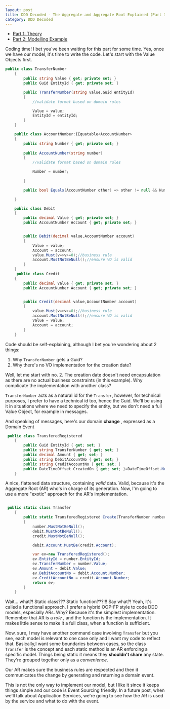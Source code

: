 ```yaml
---
layout: post
title: DDD Decoded - The Aggregate and Aggregate Root Explained (Part 3)
category: DDD Decoded
---
```


* [Part 1: Theory](http://blog.sapiensworks.com/post/2016/07/14/DDD-Aggregate-Decoded-1) 
* [Part 2: Modelling Example](http://blog.sapiensworks.com/post/2016/07/14/DDD-Aggregate-Decoded-2)

Coding time! I bet you've been waiting for this part for some time. Yes, once we have our model, it's time to write the code. Let's start with the Value Objects first.

```csharp
public class TransferNumber
    {
        public string Value { get; private set; }
        public Guid EntityId { get; private set; }

        public TransferNumber(string value,Guid entityId)
        {
            //validate format based on domain rules

            Value = value;
            EntityId = entityId;
        }
    }

    public class AccountNumber:IEquatable<AccountNumber>
    {
        public string Number { get; private set; }
     
        public AccountNumber(string number)
        {
            //validate format based on domain rules

            Number = number;
            
        }

        public bool Equals(AccountNumber other) => other != null && Number == other.Number;

    }

    public class Debit
    {
        public decimal Value { get; private set; }
        public AccountNumber Account { get; private set; }


        public Debit(decimal value,AccountNumber account)
        {
            Value = value;
            Account = account;
            value.Must(v=>v>=0);//business rule
            account.MustNotBeNull();//ensure VO is valid            
        }
    }
     public class Credit
    {
        public decimal Value { get; private set; }
        public AccountNumber Account { get; private set; }


        public Credit(decimal value,AccountNumber account)
        {
            value.Must(v=>v>=0);//business rule
            account.MustNotBeNull();//ensure VO is valid            
            Value = value;
            Account = account;
        }
    }

```

 Code should be self-explaining, although I bet you're wondering about 2 things:

 1. Why `TransferNumber` gets a Guid?
 2. Why there's no VO implementation for the creation date?

 Well, let me start with no. 2. The creation date doesn't need encapsulation as there are no actual business constraints (in this example). Why complicate the implementation with another class?

`TransferNumber` acts as a natural id for the `Transfer`, however, for technical purposes, I prefer to have a technical id too, hence the Guid. We'll be using it in situations where we need to specify the entity, but we don't need a full Value Object, for example in messages. 

And speaking of messages, here's our domain **change** , expressed as a Domain Event

```csharp
 public class TransferedRegistered
    {
        public Guid EntityId { get; set; }
        public string TransferNumber { get; set; }
        public decimal Amount { get; set; }
        public string DebitAccountNo { get; set; }
        public string CreditAccountNo { get; set; }
        public DateTimeOffset CreatedOn { get; set; }=DateTimeOffset.Now;
    }

```

A nice, flattened data structure, containing _valid_ data. Valid, because it's the Aggregate Root (AR) who's in charge of its generation. Now, I'm going to use a more "exotic" approach for the AR's implementation.

```csharp

 public static class Transfer
    {
        public static TransferedRegistered Create(TransferNumber number, Debit debit, Credit credit)
        {
            number.MustNotBeNull();
            debit.MustNotBeNull();
            credit.MustNotBeNull();

            debit.Account.MustBe(credit.Account);

            var ev=new TransferedRegistered();
            ev.EntityId = number.EntityId;
            ev.TransferNumber = number.Value;
            ev.Amount = debit.Value;
            ev.DebitAccountNo = debit.Account.Number;
            ev.CreditAccountNo = credit.Account.Number;
            return ev;
        }
    }

```
Wait... what?! Static class??? Static function???!!! Say what?! Yeah, it's called a functional approach. I prefer a hybrid OOP-FP style to code DDD models, especially ARs. Why? Because it's the simplest implementation. Remember that AR is a _role_ , and the function is the implementation. It makes little sense to make it a full class, when a function is sufficient.

Now, sure, I may have another command case involving `Transfer` but you see, each model is relevant to one case only and I want my code to reflect that. Basically,I want some boundaries between cases, so the class `Transfer` is the concept and each static method is an AR enforcing a specific model. Things being static it means they **shouldn't share** any state. They're grouped together only as a _convenience_.

Our AR makes sure the business rules are respected and then it communicates the change by generating and returning a domain event.

This is not the only way to implement our model, but I like it since it keeps things simple and our code is Event Sourcing friendly. In a future post, when we'll talk about Application Services, we're going to see how the AR is used by the service and what to do with the event.
 

  


